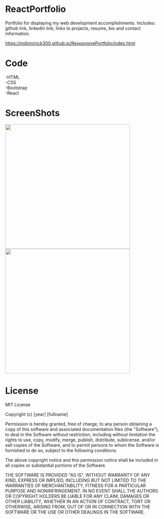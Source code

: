 # ReactPortfolio

Portfolio for displaying my web development accomplishments. Includes: github link, linkedIn link, links to projects, resume, bio and contact information.
 
 https://mdominick300.github.io/ResponsivePortfolio/index.html

 # Code
-HTML
<br>
-CSS
<br>
-Bootstrap
<br>
-React
<br>


# ScreenShots
<img src="assets/Screen Shot 2019-12-12 at 6.16.40 PM.png" width=400px>
<img src="assets/Screen Shot 2019-12-12 at 6.16.30 PM.png" width=400px>

# License

MIT License

Copyright (c) [year] [fullname]

Permission is hereby granted, free of charge, to any person obtaining a copy
of this software and associated documentation files (the "Software"), to deal
in the Software without restriction, including without limitation the rights
to use, copy, modify, merge, publish, distribute, sublicense, and/or sell
copies of the Software, and to permit persons to whom the Software is
furnished to do so, subject to the following conditions:

The above copyright notice and this permission notice shall be included in all
copies or substantial portions of the Software.

THE SOFTWARE IS PROVIDED "AS IS", WITHOUT WARRANTY OF ANY KIND, EXPRESS OR
IMPLIED, INCLUDING BUT NOT LIMITED TO THE WARRANTIES OF MERCHANTABILITY,
FITNESS FOR A PARTICULAR PURPOSE AND NONINFRINGEMENT. IN NO EVENT SHALL THE
AUTHORS OR COPYRIGHT HOLDERS BE LIABLE FOR ANY CLAIM, DAMAGES OR OTHER
LIABILITY, WHETHER IN AN ACTION OF CONTRACT, TORT OR OTHERWISE, ARISING FROM,
OUT OF OR IN CONNECTION WITH THE SOFTWARE OR THE USE OR OTHER DEALINGS IN THE
SOFTWARE.